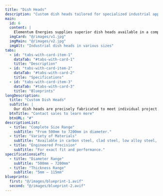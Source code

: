 ```yaml
---
title: "Dish Heads"
description: "Custom dish heads tailored for specialized industrial applications."
main:
  id: 6
  content: |
    Elementum Energies supplies superior dish heads available in a complete range from 500mm diameter to 7200mm and thicknesses from 5mm to 115mm. Our dish heads are produced in various materials to meet specific operational requirements.
  imgCard: "@/images/v1.jpg"
  imgMain: "@/images/v2.jpg"
  imgAlt: "Industrial dish heads in various sizes"
tabs:
  - id: "tabs-with-card-item-1"
    dataTab: "#tabs-with-card-1"
    title: "Description"
  - id: "tabs-with-card-item-2"
    dataTab: "#tabs-with-card-2"
    title: "Specifications"
  - id: "tabs-with-card-item-3"
    dataTab: "#tabs-with-card-3"
    title: "Blueprints"
longDescription:
  title: "Custom Dish Heads"
  subTitle: |
    Our dish heads are precisely fabricated to meet individual project specifications, ensuring optimal performance and safety.
  btnTitle: "Contact sales to learn more"
  btnURL: "#"
descriptionList:
  - title: "Complete Size Range"
    subTitle: "From 500mm to 7200mm in diameter."
  - title: "Variety of Materials"
    subTitle: "Available in carbon steel, clad steel, low alloy steel, and more."
  - title: "Engineered Precision"
    subTitle: "For exact fit and performance."
specificationsLeft:
  - title: "Diameter Range"
    subTitle: "500mm – 7200mm"
  - title: "Thickness Range"
    subTitle: "5mm – 115mm"
blueprints:
  first: "@/images/blueprint-1.avif"
  second: "@/images/blueprint-2.avif"
---
```

